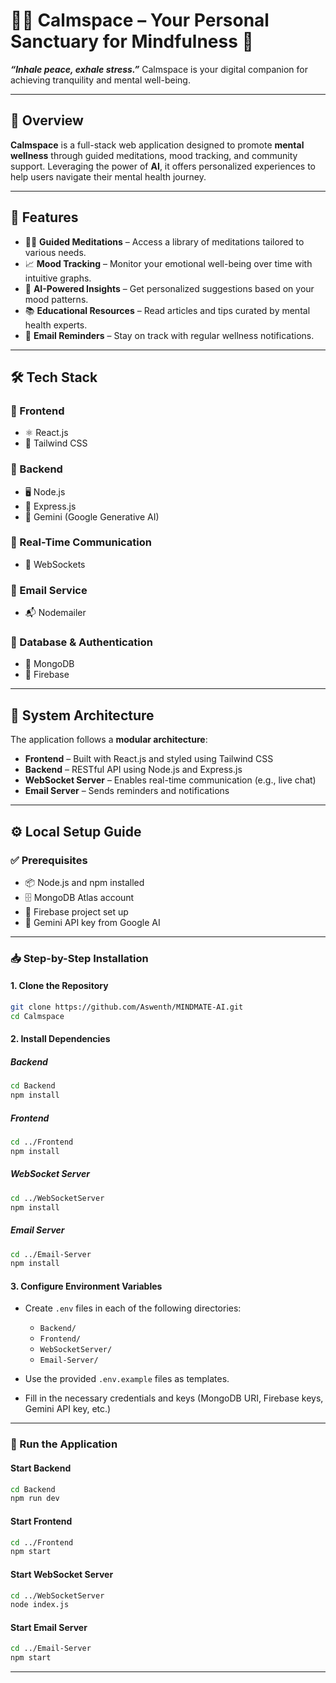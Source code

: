 
# 🧘‍♀️ Calmspace – Your Personal Sanctuary for Mindfulness 🌿

***“Inhale peace, exhale stress.”***
Calmspace is your digital companion for achieving tranquility and mental well-being.

---

## 🌟 Overview

**Calmspace** is a full-stack web application designed to promote **mental wellness** through guided meditations, mood tracking, and community support. Leveraging the power of **AI**, it offers personalized experiences to help users navigate their mental health journey.

---

## 🚀 Features

* 🧘‍♂️ **Guided Meditations** – Access a library of meditations tailored to various needs.
* 📈 **Mood Tracking** – Monitor your emotional well-being over time with intuitive graphs.
* 🧠 **AI-Powered Insights** – Get personalized suggestions based on your mood patterns.
* 📚 **Educational Resources** – Read articles and tips curated by mental health experts.
* 📧 **Email Reminders** – Stay on track with regular wellness notifications.

---

## 🛠️ Tech Stack

### 🔹 Frontend

* ⚛️ React.js
* 🎨 Tailwind CSS

### 🔹 Backend

* 🖥️ Node.js
* 🚀 Express.js
* 🤖 Gemini (Google Generative AI)

### 🔹 Real-Time Communication

* 🔌 WebSockets

### 🔹 Email Service

* 📬 Nodemailer

### 🔹 Database & Authentication

* 🍃 MongoDB
* 🔐 Firebase

---

## 🧩 System Architecture

The application follows a **modular architecture**:

* **Frontend** – Built with React.js and styled using Tailwind CSS
* **Backend** – RESTful API using Node.js and Express.js
* **WebSocket Server** – Enables real-time communication (e.g., live chat)
* **Email Server** – Sends reminders and notifications

---

## ⚙️ Local Setup Guide

### ✅ Prerequisites

* 📦 Node.js and npm installed
* 🗄️ MongoDB Atlas account
* 🔐 Firebase project set up
* 🔑 Gemini API key from Google AI

---

### 📥 Step-by-Step Installation

#### 1. **Clone the Repository**

```bash
git clone https://github.com/Aswenth/MINDMATE-AI.git
cd Calmspace
```

#### 2. **Install Dependencies**

##### Backend

```bash
cd Backend
npm install
```

##### Frontend

```bash
cd ../Frontend
npm install
```

##### WebSocket Server

```bash
cd ../WebSocketServer
npm install
```

##### Email Server

```bash
cd ../Email-Server
npm install
```

#### 3. **Configure Environment Variables**

* Create `.env` files in each of the following directories:

  * `Backend/`
  * `Frontend/`
  * `WebSocketServer/`
  * `Email-Server/`
* Use the provided `.env.example` files as templates.
* Fill in the necessary credentials and keys (MongoDB URI, Firebase keys, Gemini API key, etc.)

---

### 🧪 Run the Application

#### Start Backend

```bash
cd Backend
npm run dev
```

#### Start Frontend

```bash
cd ../Frontend
npm start
```

#### Start WebSocket Server

```bash
cd ../WebSocketServer
node index.js
```

#### Start Email Server

```bash
cd ../Email-Server
npm start
```

---




